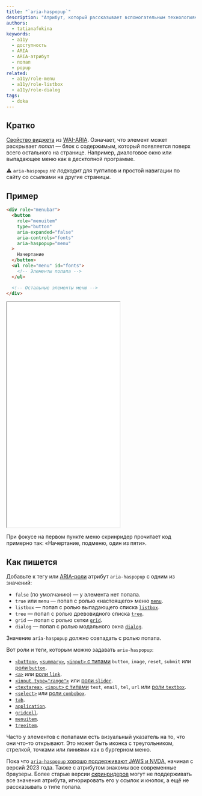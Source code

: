 ```yaml
---
title: "`aria-haspopup`"
description: "Атрибут, который рассказывает вспомогательным технологиям о попапах."
authors:
  - tatianafokina
keywords:
  - a11y
  - доступность
  - ARIA
  - ARIA-атрибут
  - попап
  - popup
related:
  - a11y/role-menu
  - a11y/role-listbox
  - a11y/role-dialog
tags:
  - doka
---
```


## Кратко

[Свойство виджета](/a11y/aria-attrs/#atributy-vidzhetov) из [WAI-ARIA](/a11y/aria-intro/#specifikaciya). Означает, что элемент может раскрывает _попап_ — блок с содержимым, который появляется поверх всего остального на странице. Например, диалоговое окно или выпадающее меню как в десктопной программе.

<aside>

⚠️ `aria-haspopup` *не подходит* для тултипов и простой навигации по сайту со ссылками на другие страницы.

</aside>

## Пример

```html
<div role="menubar">
  <button
    role="menuitem"
    type="button"
    aria-expanded="false"
    aria-controls="fonts"
    aria-haspopup="menu"
  >
    Начертание
  </button>
  <ul role="menu" id="fonts">
    <!-- Элементы попапа -->
  </ul>

  <!-- Остальные элементы меню -->
</div>
```

<iframe title="Меню редактора текста" src="demos/app-menu/" height="600"></iframe>

При фокусе на первом пункте меню скринридер прочитает код примерно так: «Начертание, подменю, один из пяти».

## Как пишется

Добавьте к тегу или [ARIA-роли](/a11y/aria-roles/) атрибут `aria-haspopup` с одним из значений:

- `false` (по умолчанию) — у элемента нет попапа.
- `true` или `menu` — попап с ролью «настоящего» меню [`menu`](/a11y/role-menu/).
- `listbox` — попап с ролью выпадающего списка [`listbox`](/a11y/role-listbox/).
- `tree` — попап с ролью древовидного списка [`tree`](/a11y/role-tree/).
- `grid` — попап с ролью сетки [`grid`](/a11y/role-grid/).
- `dialog` — попап с ролью модального окна [`dialog`](/a11y/role-dialog/).

Значение `aria-haspopup` должно совпадать с ролью попапа.

Вот роли и теги, которым можно задавать `aria-haspopup`:

- [`<button>`](/html/button/), [`<summary>`](/html/details/), [`<input>` c типами](/html/input/#type) `button`, `image`, `reset`, `submit` или [роли `button`](/a11y/role-button/).
- [`<a>`](/html/link/) или [роли `link`](/a11y/role-link/).
- [`<input type="range">`](/html/input/#type) или [роли `slider`](/a11y/role-slider/).
- [`<textarea>`](/html/textarea/), [`<input>` с типами](/html/input/#type) `text`, `email`, `tel`, `url` или [роли `textbox`](/a11y/role-textbox/).
- [`<select>`](/html/select/) или [роли `combobox`](/a11y/role-combobox/).
- [`tab`](/a11y/role-tab/).
- [`application`](/a11y/role-application/).
- [`gridcell`](/a11y/role-gridcell/).
- [`menuitem`](/a11y/role-menuitem/).
- [`treeitem`](/a11y/role-treeitem/).

Часто у элементов с попапами есть визуальный указатель на то, что они что-то открывают. Это может быть иконка с треугольником, стрелкой, точками или линиями как в бургерном меню.

Пока что [`aria-haspopup` хорошо поддерживают JAWS и NVDA](https://html5accessibility.com/stuff/2023/06/20/aria-haspopup-less-is-more/), начиная с версий 2023 года. Также с атрибутом знакомы все современные браузеры. Более старые версии [скринридеров](/a11y/screenreaders/) могут не поддерживать все значения атрибута, игнорировать его у ссылок и кнопок, а ещё не рассказывать о типе попапа.
